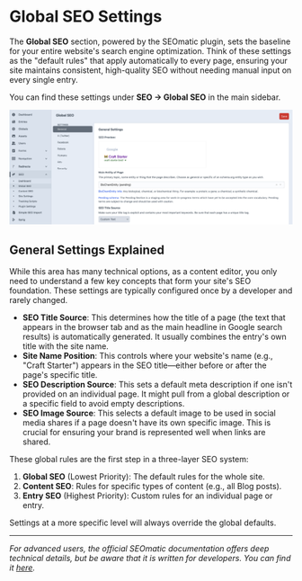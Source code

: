 # Global SEO Settings

The **Global SEO** section, powered by the SEOmatic plugin, sets the baseline for your entire website's search engine optimization. Think of these settings as the "default rules" that apply automatically to every page, ensuring your site maintains consistent, high-quality SEO without needing manual input on every single entry.

You can find these settings under **SEO → Global SEO** in the main sidebar.

![The Global SEO page, highlighting the General Settings area with the Google Search Preview at the top](./screenshots/global-seo.png)

## General Settings Explained

While this area has many technical options, as a content editor, you only need to understand a few key concepts that form your site's SEO foundation. These settings are typically configured once by a developer and rarely changed.

-   **SEO Title Source**: This determines how the title of a page (the text that appears in the browser tab and as the main headline in Google search results) is automatically generated. It usually combines the entry's own title with the site name.
-   **Site Name Position**: This controls where your website's name (e.g., "Craft Starter") appears in the SEO title—either before or after the page's specific title.
-   **SEO Description Source**: This sets a default meta description if one isn't provided on an individual page. It might pull from a global description or a specific field to avoid empty descriptions.
-   **SEO Image Source**: This selects a default image to be used in social media shares if a page doesn't have its own specific image. This is crucial for ensuring your brand is represented well when links are shared.

These global rules are the first step in a three-layer SEO system:

1.  **Global SEO** (Lowest Priority): The default rules for the whole site.
2.  **Content SEO**: Rules for specific types of content (e.g., all Blog posts).
3.  **Entry SEO** (Highest Priority): Custom rules for an individual page or entry.

Settings at a more specific level will always override the global defaults.

---

*For advanced users, the official SEOmatic documentation offers deep technical details, but be aware that it is written for developers. You can find it [here](https://nystudio107.com/docs/seomatic/v4/configuring/global-seo.html).*